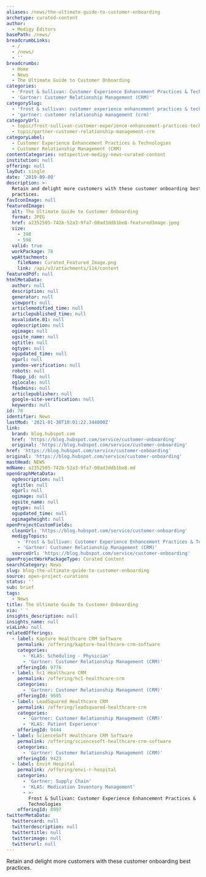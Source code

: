 ```yaml
---
aliases: /news/the-ultimate-guide-to-customer-onboarding
archetype: curated-content
author:
  - Medigy Editors
basePath: /news/
breadcrumbLinks:
  - /
  - /news/
  - ''
breadcrumbs:
  - Home
  - News
  - The Ultimate Guide to Customer Onboarding
categories:
  - 'Frost & Sullivan: Customer Experience Enhancement Practices & Technologies'
  - 'Gartner: Customer Relationship Management (CRM)'
categorySlug:
  - 'frost & sullivan: customer experience enhancement practices & technologies'
  - 'gartner: customer relationship management (crm)'
categoryUrl:
  - topic/frost-sullivan-customer-experience-enhancement-practices-technologies
  - topic/gartner-customer-relationship-management-crm
categoryLabel:
  - Customer Experience Enhancement Practices & Technologies
  - Customer Relationship Management (CRM)
contentCategories: netspective-medigy-news-curated-content
institution: null
offering: null
layOut: single
date: '2019-09-09'
description: >-
  Retain and delight more customers with these customer onboarding best
  practices.
favIconImage: null
featuredImage:
  alt: The Ultimate Guide to Customer Onboarding
  format: JPEG
  href: a2352505-742b-52a3-9fa7-00ad3ddb1be8-featuredImage.jpeg
  size:
    - 398
    - 598
  valid: true
  workPackage: 78
  wpAttachment:
    fileName: Curated_Featured_Image.png
    link: /api/v3/attachments/114/content
featuredPdf: null
htmlMetaData:
  author: null
  description: null
  generator: null
  viewport: null
  articlemodified_time: null
  articlepublished_time: null
  msvalidate.01: null
  ogdescription: null
  ogimage: null
  ogsite_name: null
  ogtitle: null
  ogtype: null
  ogupdated_time: null
  ogurl: null
  yandex-verification: null
  robots: null
  fbapp_id: null
  oglocale: null
  fbadmins: null
  articlepublisher: null
  google-site-verification: null
  keywords: null
id: 78
identifier: News
lastMod: '2021-01-30T10:01:22.344000Z'
link:
  brand: blog.hubspot.com
  href: 'https://blog.hubspot.com/service/customer-onboarding'
  original: 'https://blog.hubspot.com/service/customer-onboarding'
href: 'https://blog.hubspot.com/service/customer-onboarding'
original: 'https://blog.hubspot.com/service/customer-onboarding'
mastHead: NEWS
mdName: a2352505-742b-52a3-9fa7-00ad3ddb1be8.md
openGraphMetaData:
  ogdescription: null
  ogtitle: null
  ogurl: null
  ogimage: null
  ogsite_name: null
  ogtype: null
  ogupdated_time: null
  ogimageheight: null
openProjectCustomFields:
  cleanUrl: 'https://blog.hubspot.com/service/customer-onboarding'
  medigyTopics:
    - 'Frost & Sullivan: Customer Experience Enhancement Practices & Technologies'
    - 'Gartner: Customer Relationship Management (CRM)'
  sourceUrl: 'https://blog.hubspot.com/service/customer-onboarding'
openProjectWorkPackageType: Curated Content
searchCategory: News
slug: blog-the-ultimate-guide-to-customer-onboarding
source: open-project-curations
status: ''
sub: brief
tags:
  - News
title: The Ultimate Guide to Customer Onboarding
via: ' '
insights_description: null
insights_name: null
viaLink: null
relatedOfferings:
  - label: Kapture Healthcare CRM Software
    permalink: /offering/kapture-healthcare-crm-software
    categories:
      - 'KLAS: Scheduling - Physician'
      - 'Gartner: Customer Relationship Management (CRM)'
    offeringId: 9776
  - label: hc1 Healthcare CRM
    permalink: /offering/hc1-healthcare-crm
    categories:
      - 'Gartner: Customer Relationship Management (CRM)'
    offeringId: 9695
  - label: LeadSquared Healthcare CRM
    permalink: /offering/leadsquared-healthcare-crm
    categories:
      - 'Gartner: Customer Relationship Management (CRM)'
      - 'KLAS: Patient Experience'
    offeringId: 9444
  - label: ScienceSoft Healthcare CRM Software
    permalink: /offering/sciencesoft-healthcare-crm-software
    categories:
      - 'Gartner: Customer Relationship Management (CRM)'
    offeringId: 9423
  - label: Envi® Hospital
    permalink: /offering/envi-r-hospital
    categories:
      - 'Gartner: Supply Chain'
      - 'KLAS: Medication Inventory Management'
      - >-
        Frost & Sullivan: Customer Experience Enhancement Practices &
        Technologies
    offeringId: 8997
twitterMetaData:
  twittercard: null
  twitterdescription: null
  twittertitle: null
  twitterimage: null
  twitterurl: null
---
```

Retain and delight more customers with these customer onboarding best practices.